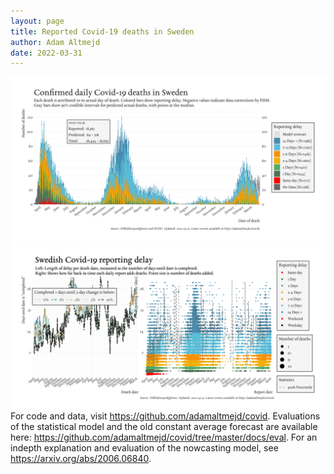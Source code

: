 ```yaml
---
layout: page
title: Reported Covid-19 deaths in Sweden
author: Adam Altmejd
date: 2022-03-31
---
```


![Graph of Swedish Covid-19 deaths with reporting delay.](deaths_lag_sweden_2022-03-31.png "Swedish Covid-19 deaths.")
![Graph of Swedish Covid-19 reporting delay in daily deaths.](lag_trend_sweden_2022-03-31.png "Trend in Swedish Covid-19 mortality reporting delay.")
For code and data, visit <https://github.com/adamaltmejd/covid>.
Evaluations of the statistical model and the old constant average forecast are available here: <https://github.com/adamaltmejd/covid/tree/master/docs/eval>.
For an indepth explanation and evaluation of the nowcasting model, see <https://arxiv.org/abs/2006.06840>.
